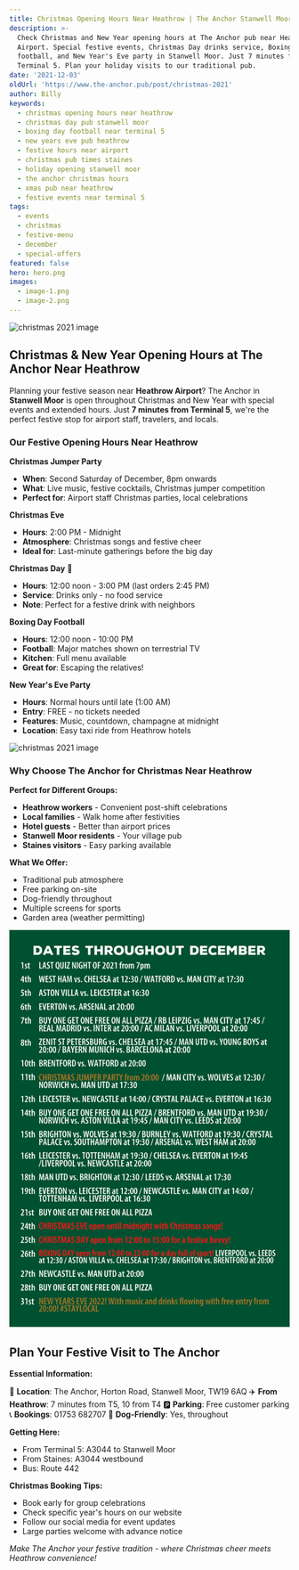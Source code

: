```yaml
---
title: Christmas Opening Hours Near Heathrow | The Anchor Stanwell Moor
description: >-
  Check Christmas and New Year opening hours at The Anchor pub near Heathrow
  Airport. Special festive events, Christmas Day drinks service, Boxing Day
  football, and New Year's Eve party in Stanwell Moor. Just 7 minutes from
  Terminal 5. Plan your holiday visits to our traditional pub.
date: '2021-12-03'
oldUrl: 'https://www.the-anchor.pub/post/christmas-2021'
author: Billy
keywords:
  - christmas opening hours near heathrow
  - christmas day pub stanwell moor
  - boxing day football near terminal 5
  - new years eve pub heathrow
  - festive hours near airport
  - christmas pub times staines
  - holiday opening stanwell moor
  - the anchor christmas hours
  - xmas pub near heathrow
  - festive events near terminal 5
tags:
  - events
  - christmas
  - festive-menu
  - december
  - special-offers
featured: false
hero: hero.png
images:
  - image-1.png
  - image-2.png
---
```


  

![christmas 2021 image](/content/blog/christmas-2021/hero.png)

## Christmas & New Year Opening Hours at The Anchor Near Heathrow

Planning your festive season near **Heathrow Airport**? The Anchor in **Stanwell Moor** is open throughout Christmas and New Year with special events and extended hours. Just **7 minutes from Terminal 5**, we're the perfect festive stop for airport staff, travelers, and locals.

### Our Festive Opening Hours Near Heathrow

**Christmas Jumper Party**
- **When**: Second Saturday of December, 8pm onwards
- **What**: Live music, festive cocktails, Christmas jumper competition
- **Perfect for**: Airport staff Christmas parties, local celebrations

**Christmas Eve**
- **Hours**: 2:00 PM - Midnight
- **Atmosphere**: Christmas songs and festive cheer
- **Ideal for**: Last-minute gatherings before the big day

**Christmas Day** 🎅
- **Hours**: 12:00 noon - 3:00 PM (last orders 2:45 PM)
- **Service**: Drinks only - no food service
- **Note**: Perfect for a festive drink with neighbors

**Boxing Day Football**
- **Hours**: 12:00 noon - 10:00 PM
- **Football**: Major matches shown on terrestrial TV
- **Kitchen**: Full menu available
- **Great for**: Escaping the relatives!

**New Year's Eve Party**
- **Hours**: Normal hours until late (1:00 AM)
- **Entry**: FREE - no tickets needed
- **Features**: Music, countdown, champagne at midnight
- **Location**: Easy taxi ride from Heathrow hotels
    

![christmas 2021 image](/content/blog/christmas-2021/image-1.png)

### Why Choose The Anchor for Christmas Near Heathrow

**Perfect for Different Groups:**
- **Heathrow workers** - Convenient post-shift celebrations
- **Local families** - Walk home after festivities
- **Hotel guests** - Better than airport prices
- **Stanwell Moor residents** - Your village pub
- **Staines visitors** - Easy parking available

**What We Offer:**
- Traditional pub atmosphere
- Free parking on-site
- Dog-friendly throughout
- Multiple screens for sports
- Garden area (weather permitting)

![christmas 2021 image](/content/blog/christmas-2021/image-2.png)

## Plan Your Festive Visit to The Anchor

**Essential Information:**

📍 **Location**: The Anchor, Horton Road, Stanwell Moor, TW19 6AQ
✈️ **From Heathrow**: 7 minutes from T5, 10 from T4
🅿️ **Parking**: Free customer parking
📞 **Bookings**: 01753 682707
🐶 **Dog-Friendly**: Yes, throughout

**Getting Here:**
- From Terminal 5: A3044 to Stanwell Moor
- From Staines: A3044 westbound
- Bus: Route 442

**Christmas Booking Tips:**
- Book early for group celebrations
- Check specific year's hours on our website
- Follow our social media for event updates
- Large parties welcome with advance notice

*Make The Anchor your festive tradition - where Christmas cheer meets Heathrow convenience!*

